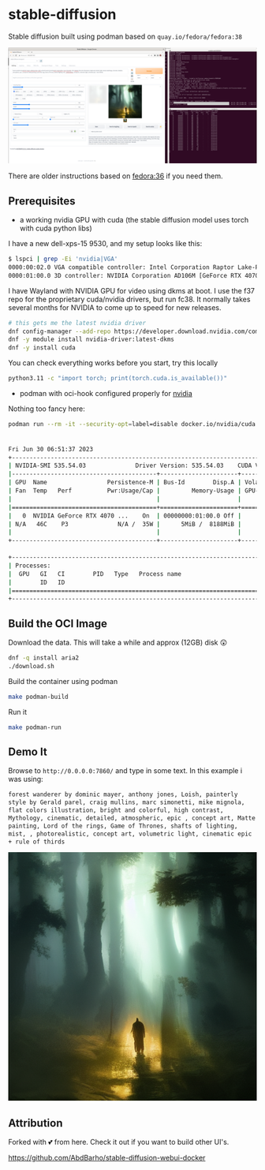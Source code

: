 # stable-diffusion

Stable diffusion built using podman based on `quay.io/fedora/fedora:38`

![images/stable-diffusion.png](images/stable-diffusion.png)

There are older instructions based on [fedora:36](./README-fc36.md) if you need them.

## Prerequisites

- a working nvidia GPU with cuda (the stable diffusion model uses torch with cuda python libs)

I have a new dell-xps-15 9530, and my setup looks like this:

```bash
$ lspci | grep -Ei 'nvidia|VGA'
0000:00:02.0 VGA compatible controller: Intel Corporation Raptor Lake-P [Iris Xe Graphics] (rev 04)
0000:01:00.0 3D controller: NVIDIA Corporation AD106M [GeForce RTX 4070 Max-Q / Mobile] (rev a1)
```

I have Wayland with NVIDIA GPU for video using dkms at boot. I use the f37 repo for the proprietary cuda/nvidia drivers, but run fc38. It normally takes several months for NVIDIA to come up to speed for new releases.

```bash
# this gets me the latest nvidia driver
dnf config-manager --add-repo https://developer.download.nvidia.com/compute/cuda/repos/fedora37/x86_64/cuda-fedora37.repo
dnf -y module install nvidia-driver:latest-dkms
dnf -y install cuda
```

You can check everything works before you start, try this locally

```bash
python3.11 -c "import torch; print(torch.cuda.is_available())"
```

- podman with oci-hook configured properly for [nvidia](https://docs.nvidia.com/datacenter/cloud-native/container-toolkit/latest/install-guide.html)

Nothing too fancy here:

```bash
podman run --rm -it --security-opt=label=disable docker.io/nvidia/cuda:12.1.0-base-ubi8 nvidia-smi


Fri Jun 30 06:51:37 2023
+---------------------------------------------------------------------------------------+
| NVIDIA-SMI 535.54.03              Driver Version: 535.54.03    CUDA Version: 12.2     |
|-----------------------------------------+----------------------+----------------------+
| GPU  Name                 Persistence-M | Bus-Id        Disp.A | Volatile Uncorr. ECC |
| Fan  Temp   Perf          Pwr:Usage/Cap |         Memory-Usage | GPU-Util  Compute M. |
|                                         |                      |               MIG M. |
|=========================================+======================+======================|
|   0  NVIDIA GeForce RTX 4070 ...    On  | 00000000:01:00.0 Off |                  N/A |
| N/A   46C    P3              N/A /  35W |      5MiB /  8188MiB |      0%      Default |
|                                         |                      |                  N/A |
+-----------------------------------------+----------------------+----------------------+
                                                                                         
+---------------------------------------------------------------------------------------+
| Processes:                                                                            |
|  GPU   GI   CI        PID   Type   Process name                            GPU Memory |
|        ID   ID                                                             Usage      |
|=======================================================================================|
+---------------------------------------------------------------------------------------+
```

## Build the OCI Image

Download the data. This will take a while and approx (12GB) disk 😲

```bash
dnf -q install aria2
./download.sh
```

Build the container  using podman

```bash
make podman-build
```

Run it

```bash
make podman-run
```

## Demo It

Browse to `http://0.0.0.0:7860/` and type in some text. In this example i was using:

```text
forest wanderer by dominic mayer, anthony jones, Loish, painterly style by Gerald parel, craig mullins, marc simonetti, mike mignola, flat colors illustration, bright and colorful, high contrast, Mythology, cinematic, detailed, atmospheric, epic , concept art, Matte painting, Lord of the rings, Game of Thrones, shafts of lighting, mist, , photorealistic, concept art, volumetric light, cinematic epic + rule of thirds
```

![images/tmpcgvezq90.png](images/tmpcgvezq90.png)


## Attribution

Forked with 💕 from here. Check it out if you want to build other UI's.

https://github.com/AbdBarho/stable-diffusion-webui-docker